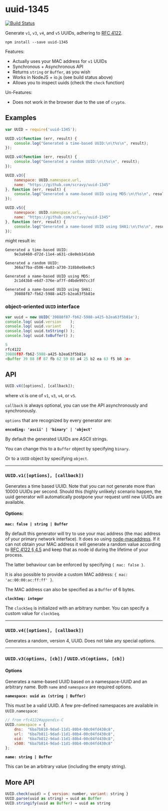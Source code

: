 uuid-1345
==========

[![Build Status](https://travis-ci.org/scravy/uuid-1345.svg?branch=master)](https://travis-ci.org/scravy/uuid-1345)

Generate `v1`, `v3`, `v4`, and `v5` UUIDs, adhering to [RFC 4122](http://tools.ietf.org/html/rfc4122).

    npm install --save uuid-1345

Features:

+ Actually uses your MAC address for `v1` UUIDs
+ Synchronous + Asynchronous API
+ Returns `string` or `Buffer`, as you wish
+ Works in NodeJS + io.js (see build status above)
+ Allows you to inspect uuids (check the `check` function)

Un-Features:

+ Does not work in the browser due to the use of `crypto`.

Examples
--------

```JavaScript
var UUID = require('uuid-1345');

UUID.v1(function (err, result) {
    console.log("Generated a time-based UUID:\n\t%s\n", result);
});

UUID.v4(function (err, result) {
    console.log("Generated a random UUID:\n\t%s\n", result);
});

UUID.v3({
    namespace: UUID.namespace.url,
    name: "https://github.com/scravy/uuid-1345"
}, function (err, result) {
    console.log("Generated a name-based UUID using MD5:\n\t%s\n", result);
});

UUID.v5({
    namespace: UUID.namespace.url,
    name: "https://github.com/scravy/uuid-1345"
}, function (err, result) {
    console.log("Generated a name-based UUID using SHA1:\n\t%s\n", result);
});

```

might result in:

    Generated a time-based UUID:
        9e3a0460-d72d-11e4-a631-c8e0eb141dab

    Generated a random UUID:
        366a77ba-d506-4a03-a730-318b8e6be8c5
                
    Generated a name-based UUID using MD5:
        2c1d43b8-e6d7-376e-af7f-d4bde997cc3f

    Generated a name-based UUID using SHA1:
        39888f87-fb62-5988-a425-b2ea63f5b81e


### object-oriented `UUID` interface

```JavaScript
var uuid = new UUID('39888f87-fb62-5988-a425-b2ea63f5b81e');
console.log( uuid.version    );
console.log( uuid.variant    );
console.log( uuid.toString() );
console.log( uuid.toBuffer() );
```

```JavaScript
5
rfc4122
39888f87-fb62-5988-a425-b2ea63f5b81e
<Buffer 39 88 8f 87 fb 62 59 88 a4 25 b2 ea 63 f5 b8 1e>
```

API
---

```JavaScript
UUID.vX([options], [callback]);
```

where `vX` is one of `v1`, `v3`, `v4`, or `v5`.

`callback` is always optional, you can use the API asynchronously and synchronously.

`options` that are recognized by every generator are:

**`encoding: 'ascii' | 'binary' | 'object'`**

By default the generated UUIDs are ASCII strings.

You can change this to a `Buffer` object by specifying `binary`.

Or to a `UUID` object by specifying `object`.

---

### `UUID.v1([options], [callback])`

Generates a time based UUID. Note that you can not generate more than
10000 UUIDs per second. Should this (highly unlikely) scenario happen,
the uuid generator will automatically postpone your request until new UUIDs
are available.

#### Options:

**`mac: false | string | Buffer`**

By default this generator will try to use your mac address (the mac address
of your primary network interface). It does so using
[node-macaddress](https://www.npmjs.com/package/node-macaddress). If it can
not obtain your MAC address it will generate a random value according to
[RFC 4122 § 4.5](http://tools.ietf.org/html/rfc4122#section-4.5) and keep that
as node id during the lifetime of your process.

The latter behaviour can be enforced by specifying `{ mac: false }`.

It is also possible to provide a custom MAC address: `{ mac: 'ac:00:00:ac:ff:ff' }`.

The MAC address can also be specified as a `Buffer` of 6 bytes.

**`clockSeq: integer`**

The `clockSeq` is initialized with an arbitrary number.
You can specify a custom value for `clockSeq`.

---

### `UUID.v4([options], [callback])`

Generates a random, version 4, UUID. Does not take any special options.

---

### `UUID.v3(options, [cb])` / `UUID.v5(options, [cb])`

#### Options

Generates a name-based UUID based on a namespace-UUID and an arbitrary name.
Both `name` and `namespace` are required options.

**`namespace: uuid as (string | Buffer)`**

This must be a valid UUID. A few pre-defined namespaces are available in `UUID.namespace`:

```JavaScript
// from rfc4122#appendix-C
UUID.namespace = {
    dns:  "6ba7b810-9dad-11d1-80b4-00c04fd430c8",
    url:  "6ba7b811-9dad-11d1-80b4-00c04fd430c8",
    oid:  "6ba7b812-9dad-11d1-80b4-00c04fd430c8",
    x500: "6ba7b814-9dad-11d1-80b4-00c04fd430c8"
};
```

**`name: string | Buffer`**

This can be an arbitrary value (including the empty string).

More API
--------

```JavaScript
UUID.check(uuid) → { version: number, variant: string }
UUID.parse(uuid as string) → uuid as Buffer
UUID.stringify(uuid as Buffer) → uuid as string
```
